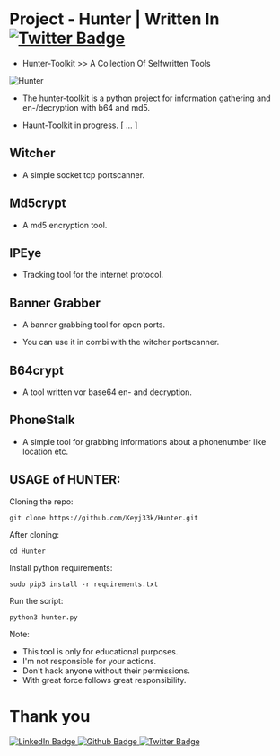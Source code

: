 # Project - Hunter | Written In <a href="https://www.python.org/"><img src="https://img.shields.io/badge/python-3670A0?style=for-the-badge&logo=python&logoColor=ffdd54" alt="Twitter Badge"/></a>

- Hunter-Toolkit >> A Collection Of Selfwritten Tools

![Hunter](https://github.com/Keyj33k/profiles/blob/main/profile/hunter_prof.png?raw=true)

- The hunter-toolkit is a python project for information gathering and en-/decryption with b64 and md5.

- Haunt-Toolkit in progress. [ ... ]

Witcher
-------------------------------------------------------------------
- A simple socket tcp portscanner.

Md5crypt
-------------------------------------------------------------------
- A md5 encryption tool.

IPEye
-------------------------------------------------------------------
- Tracking tool for the internet protocol.

Banner Grabber
-------------------------------------------------------------------
- A banner grabbing tool for open ports.

- You can use it in combi with the witcher portscanner.

B64crypt
-------------------------------------------------------------------
- A tool written vor base64 en- and decryption.

PhoneStalk
-------------------------------------------------------------------
- A simple tool for grabbing informations about a phonenumber like location etc.

USAGE of HUNTER:
-------------------------------------------------------------------

Cloning the repo:
```
git clone https://github.com/Keyj33k/Hunter.git
```
After cloning:
```
cd Hunter
```
Install python requirements:
```
sudo pip3 install -r requirements.txt
```
Run the script:
```
python3 hunter.py
```
Note:
- This tool is only for educational purposes. 
- I'm not responsible for your actions. 
- Don't hack anyone without their permissions.
- With great force follows great responsibility.

# Thank you
<div id="badges">
  <a href="https://www.instagram.com/keyjeek/">
    <img src="https://img.shields.io/badge/instagram-%23E4405F.svg?style=for-the-badge&logo=Instagram&logoColor=white" alt="LinkedIn Badge"/>
  </a>
  <a href="https://github.com/Keyj33k">
    <img src="https://img.shields.io/badge/github-%23121011.svg?style=for-the-badge&logo=github&logoColor=white" alt="Github Badge"/>
  </a>
  <a href="https://twitter.com/keyjeek">
    <img src="https://img.shields.io/badge/Twitter-blue?style=for-the-badge&logo=twitter&logoColor=white" alt="Twitter Badge"/>
  </a>
</div>
